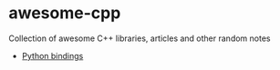 # awesome-cpp
Collection of awesome C++ libraries, articles and other random notes

- [Python bindings](bindings-python.md)
